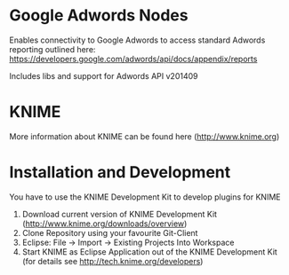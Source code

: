 Google Adwords Nodes
====
Enables connectivity to Google Adwords to access standard Adwords reporting outlined here: 
https://developers.google.com/adwords/api/docs/appendix/reports

Includes libs and support for Adwords API v201409

KNIME
====
More information about KNIME can be found here (http://www.knime.org)


Installation and Development
====
You have to use the KNIME Development Kit to develop plugins for KNIME

1. Download current version of KNIME Development Kit (http://www.knime.org/downloads/overview)
2. Clone Repository using your favourite Git-Client
3. Eclipse: File -> Import -> Existing Projects Into Workspace
4. Start KNIME as Eclipse Application out of the KNIME Development Kit (for details see http://tech.knime.org/developers) 
